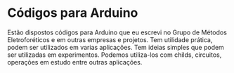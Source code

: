 # Códigos para Arduino

Estão dispostos códigos para Arduino que eu escrevi no Grupo de Métodos Eletroforéticos e em
outras empresas e projetos.
Tem utilidade prática, podem ser utilizados em varias aplicações.
Tem ideias simples que podem ser utilizadas em experimentos.
Podemos utiliza-los com childs, circuitos, operações em estudo entre outras aplicações.
